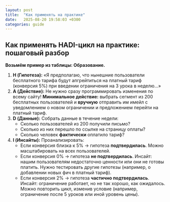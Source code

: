 ```yaml
---
layout: post
title:  "Как применять на практике"
date:   2025-08-20 19:58:03 +0300
categories: guide
---
```


## Как применять HADI-цикл на практике: пошаговый разбор

**Возьмём пример из таблицы: Образование.**

1.  **H (Гипотеза):** «Я предполагаю, что нынешние пользователи бесплатного тарифа будут апгрейтиться на платный тариф (конверсия 5%) при введении ограничения на 3 урока в неделю...»
2.  **A (Действие):** Не нужно сразу программировать изменения по всему сайту! **Минимальное действие:** выбрать сегмент из 200 бесплатных пользователей и **вручную** отправить им имейл с уведомлением о новом ограничении и предложением перейти на платный тариф.
3.  **D (Данные):** Собрать данные в течение недели:
    *   Сколько пользователей из 200 получили письмо?
    *   Сколько из них перешло по ссылке на страницу оплаты?
    *   Сколько человек **фактически** оплатило тариф?
4.  **I (Инсайты):** Проанализировать:
    *   Если конверсия близка к 5% → гипотеза **подтвердилась**. Можно масштабировать на всех пользователей.
    *   Если конверсия 0% → гипотеза **не подтвердилась**. Инсайт: нашим пользователям недостаточно ценности или они не готовы платить. Нужно тестировать другие гипотезы (например, о добавлении новых фич в платный тариф).
    *   Если конверсия 2% → гипотеза **частично подтвердилась**. Инсайт: ограничение работает, но не так хорошо, как ожидалось. Можно повторить цикл, изменив условие (например, ограничение после 5 уроков или иной уровень цены).

